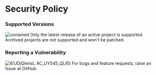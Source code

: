 # Security Policy

### Supported Versions
![unnamed](https://github.com/user-attachments/assets/88bbcef8-7439-463e-aaf0-51186d7c00b1)
Only the latest release of an active project is supported. Archived projects are not supported and won't be patched.

### Reporting a Vulnerability
![61JDjQlensL _AC_UY545_QL65_](https://github.com/user-attachments/assets/8e94c745-c08e-47a6-8c02-35e3b9472ac3)
For bugs and feature requests, raise an Issue at GitHub.
